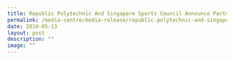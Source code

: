 ```yaml
---
title: Republic Polytechnic And Singapore Sports Council Announce Partnership
permalink: /media-centre/media-release/republic-polytechnic-and-singapore-sports-council-announce-partners/
date: 2010-05-13
layout: post
description: ""
image: ""
---
```

